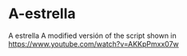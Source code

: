 # A-estrella
A estrella 
A modified versión of the script shown in https://www.youtube.com/watch?v=AKKpPmxx07w
